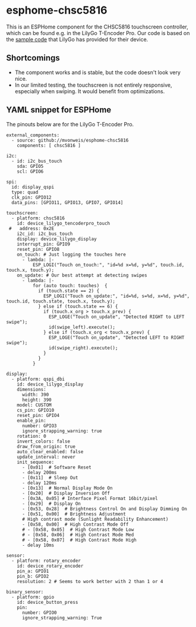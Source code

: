 # esphome-chsc5816

This is an ESPHome component for the CHSC5816 touchscreen controller, which can be found e.g. in the LilyGo T-Encoder Pro. Our code is based on the [sample code](https://github.com/Xinyuan-LilyGO/T-Encoder-Pro/blob/arduino-esp32-libs_V3.0.7/examples/CHSC5816/CHSC5816.ino) that LilyGo has provided for their device.

## Shortcomings

- The component works and is stable, but the code doesn't look very nice.
- In our limited testing, the touchscreen is not entirely responsive, especially when swiping. It would benefit from optimizations.


## YAML snippet for ESPHome

The pinouts below are for the LilyGo T-Encoder Pro.

```
external_components:
  - source: github://mvonweis/esphome-chsc5816
    components: [ chsc5816 ]

i2c:
  - id: i2c_bus_touch
    sda: GPIO5
    scl: GPIO6

spi:
  id: display_qspi
  type: quad
  clk_pin: GPIO12
  data_pins: [GPIO11, GPIO13, GPIO7, GPIO14]

touchscreen:
  - platform: chsc5816
    id: device_lilygo_tencoderpro_touch
 #   address: 0x2E
    i2c_id: i2c_bus_touch
    display: device_lilygo_display
    interrupt_pin: GPIO9
    reset_pin: GPIO8
    on_touch: # Just logging the touches here
      - lambda: |-
          ESP_LOGI("Touch on_touch:", "id=%d x=%d, y=%d", touch.id, touch.x, touch.y);
    on_update: # Our best attempt at detecting swipes
      - lambda: |-
          for (auto touch: touches)  {
            if (touch.state == 2) {
              ESP_LOGI("Touch on_update:", "id=%d, s=%d, x=%d, y=%d", touch.id, touch.state, touch.x, touch.y);
            } else if (touch.state == 6) {
              if (touch.x_org > touch.x_prev) {
                ESP_LOGE("Touch on_update", "Detected RIGHT to LEFT swipe");
                id(swipe_left).execute();
              } else if (touch.x_org < touch.x_prev) {
                ESP_LOGE("Touch on_update", "Detected LEFT to RIGHT swipe");
                id(swipe_right).execute();
              }
            }
          }

display:
  - platform: qspi_dbi
    id: device_lilygo_display
    dimensions:
      width: 390
      height: 390
    model: CUSTOM
    cs_pin: GPIO10
    reset_pin: GPIO4
    enable_pin:
      number: GPIO3
      ignore_strapping_warning: true
    rotation: 0
    invert_colors: false
    draw_from_origin: true
    auto_clear_enabled: false
    update_interval: never
    init_sequence:
      - [0x01]  # Software Reset
      - delay 200ms
      - [0x11]  # Sleep Out
      - delay 120ms
      - [0x13]  # Normal Display Mode On
      - [0x20]  # Display Inversion Off
      - [0x3A, 0x05] # Interface Pixel Format 16bit/pixel
      - [0x29]  # Display On
      - [0x53, 0x28]  # Brightness Control On and Display Dimming On
      - [0x51, 0x00]  # Brightness Adjustment
      # High contrast mode (Sunlight Readability Enhancement)
      - [0x58, 0x00]  # High Contrast Mode Off
      # - [0x58, 0x05]  # High Contrast Mode Low
      # - [0x58, 0x06]  # High Contrast Mode Med
      # - [0x58, 0x07]  # High Contrast Mode High
      - delay 10ms

sensor:
  - platform: rotary_encoder
    id: device_rotary_encoder
    pin_a: GPIO1
    pin_b: GPIO2
    resolution: 2 # Seems to work better with 2 than 1 or 4

binary_sensor:
  - platform: gpio
    id: device_button_press
    pin:
      number: GPIO0
      ignore_strapping_warning: True

```
